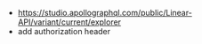 - https://studio.apollographql.com/public/Linear-API/variant/current/explorer
- add authorization header

